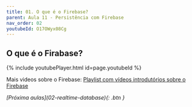 ```yaml
---
title: 01. O que é o Firebase?
parent: Aula 11 - Persistência com Firebase
nav_order: 02
youtubeId: O17OWyx08Cg
---
```


## O que é o Firabase?

{% include youtubePlayer.html id=page.youtubeId %}

Mais videos sobre o Firebase: [Playlist com vídeos introdutórios sobre o Firebase](https://www.youtube.com/playlist?list=PLl-K7zZEsYLmOF_07IayrTntevxtbUxDL)


<span class="fs-3 float-right">
<i class="fas fa-download">[Próxima aulas](02-realtime-database){: .btn }</i>
</span>
